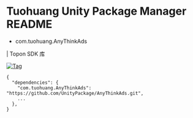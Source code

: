 # Tuohuang Unity Package Manager README



- com.tuohuang.AnyThinkAds

| Topon SDK 库

<a href="https://github.com/tdouguo/Kit"><img src="https://img.shields.io/github/v/tag/UnityPackage/AnyThinkAds??style=plastic" title="Tag" /></a>

```
{
  "dependencies": {
    "com.tuohuang.AnyThinkAds": "https://github.com/UnityPackage/AnyThinkAds.git",
    ...
  },
}
```


